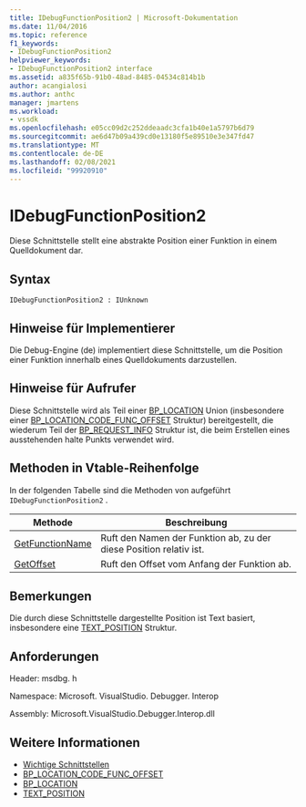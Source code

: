```yaml
---
title: IDebugFunctionPosition2 | Microsoft-Dokumentation
ms.date: 11/04/2016
ms.topic: reference
f1_keywords:
- IDebugFunctionPosition2
helpviewer_keywords:
- IDebugFunctionPosition2 interface
ms.assetid: a835f65b-91b0-48ad-8485-04534c814b1b
author: acangialosi
ms.author: anthc
manager: jmartens
ms.workload:
- vssdk
ms.openlocfilehash: e05cc09d2c252ddeaadc3cfa1b40e1a5797b6d79
ms.sourcegitcommit: ae6d47b09a439cd0e13180f5e89510e3e347fd47
ms.translationtype: MT
ms.contentlocale: de-DE
ms.lasthandoff: 02/08/2021
ms.locfileid: "99920910"
---
```

# <a name="idebugfunctionposition2"></a>IDebugFunctionPosition2
Diese Schnittstelle stellt eine abstrakte Position einer Funktion in einem Quelldokument dar.

## <a name="syntax"></a>Syntax

```
IDebugFunctionPosition2 : IUnknown
```

## <a name="notes-for-implementers"></a>Hinweise für Implementierer
 Die Debug-Engine (de) implementiert diese Schnittstelle, um die Position einer Funktion innerhalb eines Quelldokuments darzustellen.

## <a name="notes-for-callers"></a>Hinweise für Aufrufer
 Diese Schnittstelle wird als Teil einer [BP_LOCATION](../../../extensibility/debugger/reference/bp-location.md) Union (insbesondere einer [BP_LOCATION_CODE_FUNC_OFFSET](../../../extensibility/debugger/reference/bp-location-code-func-offset.md) Struktur) bereitgestellt, die wiederum Teil der [BP_REQUEST_INFO](../../../extensibility/debugger/reference/bp-request-info.md) Struktur ist, die beim Erstellen eines ausstehenden halte Punkts verwendet wird.

## <a name="methods-in-vtable-order"></a>Methoden in Vtable-Reihenfolge
 In der folgenden Tabelle sind die Methoden von aufgeführt `IDebugFunctionPosition2` .

|Methode|Beschreibung|
|------------|-----------------|
|[GetFunctionName](../../../extensibility/debugger/reference/idebugfunctionposition2-getfunctionname.md)|Ruft den Namen der Funktion ab, zu der diese Position relativ ist.|
|[GetOffset](../../../extensibility/debugger/reference/idebugfunctionposition2-getoffset.md)|Ruft den Offset vom Anfang der Funktion ab.|

## <a name="remarks"></a>Bemerkungen
 Die durch diese Schnittstelle dargestellte Position ist Text basiert, insbesondere eine [TEXT_POSITION](../../../extensibility/debugger/reference/text-position.md) Struktur.

## <a name="requirements"></a>Anforderungen
 Header: msdbg. h

 Namespace: Microsoft. VisualStudio. Debugger. Interop

 Assembly: Microsoft.VisualStudio.Debugger.Interop.dll

## <a name="see-also"></a>Weitere Informationen
- [Wichtige Schnittstellen](../../../extensibility/debugger/reference/core-interfaces.md)
- [BP_LOCATION_CODE_FUNC_OFFSET](../../../extensibility/debugger/reference/bp-location-code-func-offset.md)
- [BP_LOCATION](../../../extensibility/debugger/reference/bp-location.md)
- [TEXT_POSITION](../../../extensibility/debugger/reference/text-position.md)

